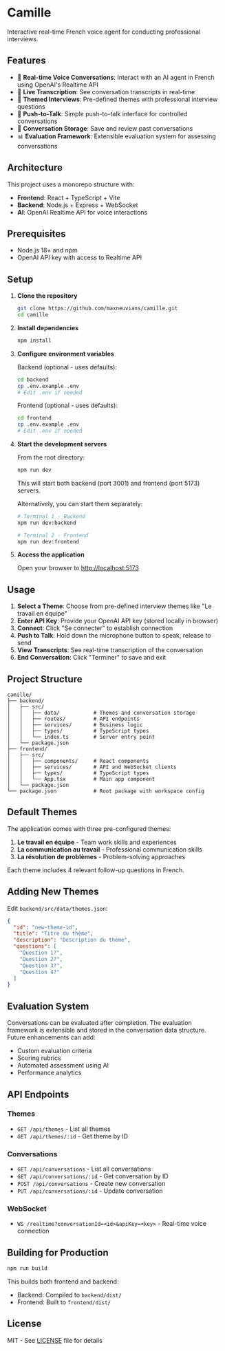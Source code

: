 # Camille

Interactive real-time French voice agent for conducting professional interviews.

## Features

- 🎤 **Real-time Voice Conversations**: Interact with an AI agent in French using OpenAI's Realtime API
- 💬 **Live Transcription**: See conversation transcripts in real-time
- 🎯 **Themed Interviews**: Pre-defined themes with professional interview questions
- 📝 **Push-to-Talk**: Simple push-to-talk interface for controlled conversations
- 💾 **Conversation Storage**: Save and review past conversations
- 📊 **Evaluation Framework**: Extensible evaluation system for assessing conversations

## Architecture

This project uses a monorepo structure with:
- **Frontend**: React + TypeScript + Vite
- **Backend**: Node.js + Express + WebSocket
- **AI**: OpenAI Realtime API for voice interactions

## Prerequisites

- Node.js 18+ and npm
- OpenAI API key with access to Realtime API

## Setup

1. **Clone the repository**
   ```bash
   git clone https://github.com/maxneuvians/camille.git
   cd camille
   ```

2. **Install dependencies**
   ```bash
   npm install
   ```

3. **Configure environment variables**

   Backend (optional - uses defaults):
   ```bash
   cd backend
   cp .env.example .env
   # Edit .env if needed
   ```

   Frontend (optional - uses defaults):
   ```bash
   cd frontend
   cp .env.example .env
   # Edit .env if needed
   ```

4. **Start the development servers**

   From the root directory:
   ```bash
   npm run dev
   ```

   This will start both backend (port 3001) and frontend (port 5173) servers.

   Alternatively, you can start them separately:
   ```bash
   # Terminal 1 - Backend
   npm run dev:backend

   # Terminal 2 - Frontend
   npm run dev:frontend
   ```

5. **Access the application**

   Open your browser to [http://localhost:5173](http://localhost:5173)

## Usage

1. **Select a Theme**: Choose from pre-defined interview themes like "Le travail en équipe"
2. **Enter API Key**: Provide your OpenAI API key (stored locally in browser)
3. **Connect**: Click "Se connecter" to establish connection
4. **Push to Talk**: Hold down the microphone button to speak, release to send
5. **View Transcripts**: See real-time transcription of the conversation
6. **End Conversation**: Click "Terminer" to save and exit

## Project Structure

```
camille/
├── backend/
│   ├── src/
│   │   ├── data/           # Themes and conversation storage
│   │   ├── routes/         # API endpoints
│   │   ├── services/       # Business logic
│   │   ├── types/          # TypeScript types
│   │   └── index.ts        # Server entry point
│   └── package.json
├── frontend/
│   ├── src/
│   │   ├── components/     # React components
│   │   ├── services/       # API and WebSocket clients
│   │   ├── types/          # TypeScript types
│   │   └── App.tsx         # Main app component
│   └── package.json
└── package.json            # Root package with workspace config
```

## Default Themes

The application comes with three pre-configured themes:

1. **Le travail en équipe** - Team work skills and experiences
2. **La communication au travail** - Professional communication skills
3. **La résolution de problèmes** - Problem-solving approaches

Each theme includes 4 relevant follow-up questions in French.

## Adding New Themes

Edit `backend/src/data/themes.json`:

```json
{
  "id": "new-theme-id",
  "title": "Titre du thème",
  "description": "Description du thème",
  "questions": [
    "Question 1?",
    "Question 2?",
    "Question 3?",
    "Question 4?"
  ]
}
```

## Evaluation System

Conversations can be evaluated after completion. The evaluation framework is extensible and stored in the conversation data structure. Future enhancements can add:

- Custom evaluation criteria
- Scoring rubrics
- Automated assessment using AI
- Performance analytics

## API Endpoints

### Themes
- `GET /api/themes` - List all themes
- `GET /api/themes/:id` - Get theme by ID

### Conversations
- `GET /api/conversations` - List all conversations
- `GET /api/conversations/:id` - Get conversation by ID
- `POST /api/conversations` - Create new conversation
- `PUT /api/conversations/:id` - Update conversation

### WebSocket
- `WS /realtime?conversationId=<id>&apiKey=<key>` - Real-time voice connection

## Building for Production

```bash
npm run build
```

This builds both frontend and backend:
- Backend: Compiled to `backend/dist/`
- Frontend: Built to `frontend/dist/`

## License

MIT - See [LICENSE](LICENSE) file for details
